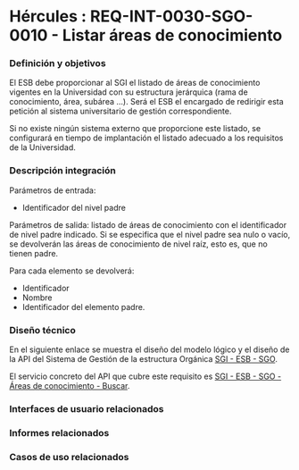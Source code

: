 # Hércules : REQ\-INT\-0030\-SGO\-0010 \- Listar áreas de conocimiento













### Definición y objetivos

El ESB debe proporcionar al SGI el listado de áreas de conocimiento vigentes en la Universidad con su estructura jerárquica (rama de conocimiento, área, subárea ...). Será el ESB el encargado de redirigir esta petición al sistema universitario de gestión correspondiente.

Si no existe ningún sistema externo que proporcione este listado, se configurará en tiempo de implantación el listado adecuado a los requisitos de la Universidad.

### Descripción integración

Parámetros de entrada: 

* Identificador del nivel padre

Parámetros de salida: listado de áreas de conocimiento con el identificador de nivel padre indicado. Si se especifica que el nivel padre sea nulo o vacío, se devolverán las áreas de conocimiento de nivel raíz, esto es, que no tienen padre.

Para cada elemento se devolverá:

* Identificador
* Nombre
* Identificador del elemento padre.

### Diseño técnico

En el siguiente enlace se muestra el diseño del modelo lógico y el diseño de la API del Sistema de Gestión de la estructura Orgánica [SGI \- ESB \- SGO](https://confluence.um.es/confluence/display/HERCULES/SGI+-+ESB+-+SGO "https://confluence.um.es/confluence/display/HERCULES/SGI+-+ESB+-+SGO").

El servicio concreto del API que cubre este requisito es [SGI \- ESB \- SGO \- Áreas de conocimiento \- Buscar](/hercules/sgi-sistema-de-gestion-de-investigacion/diseno/componentes/sgi-esb/sgi-esb-sgo/sgi-esb-sgo-areas-de-conocimiento-buscar.md "/hercules/sgi-sistema-de-gestion-de-investigacion/diseno/componentes/sgi-esb/sgi-esb-sgo/sgi-esb-sgo-areas-de-conocimiento-buscar.md").

  








### Interfaces de usuario relacionados







### Informes relacionados







### Casos de uso relacionados









